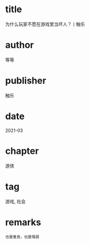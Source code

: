 # title
为什么玩家不愿在游戏里当坏人？丨触乐

# author
等等

# publisher
触乐

# date
2021-03

# chapter
游侠

# tag
游戏, 社会

# remarks
`也是善良，也是懦弱`
